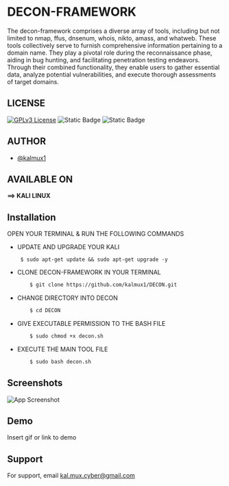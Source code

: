 # DECON-FRAMEWORK

The decon-framework comprises a diverse array of tools, including but not limited to nmap, ffus, dnsenum, whois, nikto, amass, and whatweb. These tools collectively serve to furnish comprehensive information pertaining to a domain name. They play a pivotal role during the reconnaissance phase, aiding in bug hunting, and facilitating penetration testing endeavors. Through their combined functionality, they enable users to gather essential data, analyze potential vulnerabilities, and execute thorough assessments of target domains.

## LICENSE

[![GPLv3 License](https://img.shields.io/badge/License-GPL%20v3-yellow.svg)](https://opensource.org/licenses/) ![Static Badge](https://img.shields.io/badge/STARS-1-green) ![Static Badge](https://img.shields.io/badge/VERSION-1.0-red)

## AUTHOR

- [@kalmux1](https://github.com/kalmux1)

## AVAILABLE ON

**==> KALI LINUX**

## Installation

OPEN YOUR TERMINAL & RUN THE FOLLOWING COMMANDS

- UPDATE AND UPGRADE YOUR KALI
  ```
   $ sudo apt-get update && sudo apt-get upgrade -y
  ```
- CLONE DECON-FRAMEWORK IN YOUR TERMINAL

  ```bash
      $ git clone https://github.com/kalmux1/DECON.git
  ```

- CHANGE DIRECTORY INTO DECON

  ```bash
      $ cd DECON
  ```

- GIVE EXECUTABLE PERMISSION TO THE BASH FILE
  ```bash
      $ sudo chmod +x decon.sh
  ```
- EXECUTE THE MAIN TOOL FILE

  ```bash
      $ sudo bash decon.sh
  ```

## Screenshots

![App Screenshot](https://via.placeholder.com/468x300?text=App+Screenshot+Here)

## Demo

Insert gif or link to demo

## Support

For support, email kal.mux.cyber@gmail.com
